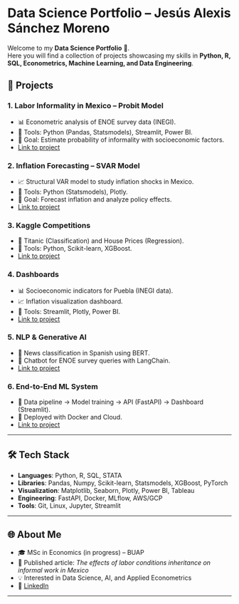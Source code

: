 # Data Science Portfolio – Jesús Alexis Sánchez Moreno

Welcome to my **Data Science Portfolio** 🚀.  
Here you will find a collection of projects showcasing my skills in **Python, R, SQL, Econometrics, Machine Learning, and Data Engineering**.  

## 📂 Projects

### 1. Labor Informality in Mexico – Probit Model
- 📊 Econometric analysis of ENOE survey data (INEGI).
- 🔧 Tools: Python (Pandas, Statsmodels), Streamlit, Power BI.
- 🎯 Goal: Estimate probability of informality with socioeconomic factors.
- [Link to project](./01_informalidad_probit/)

### 2. Inflation Forecasting – SVAR Model
- 📈 Structural VAR model to study inflation shocks in Mexico.
- 🔧 Tools: Python (Statsmodels), Plotly.
- 🎯 Goal: Forecast inflation and analyze policy effects.
- [Link to project](./02_inflacion_svar/)

### 3. Kaggle Competitions
- 🏅 Titanic (Classification) and House Prices (Regression).
- 🔧 Tools: Python, Scikit-learn, XGBoost.
- [Link to project](./03_kaggle_competitions/)

### 4. Dashboards
- 📊 Socioeconomic indicators for Puebla (INEGI data).
- 📈 Inflation visualization dashboard.
- 🔧 Tools: Streamlit, Plotly, Power BI.
- [Link to project](./04_dashboards/)

### 5. NLP & Generative AI
- 📰 News classification in Spanish using BERT.
- 🤖 Chatbot for ENOE survey queries with LangChain.
- [Link to project](./05_nlp_projects/)

### 6. End-to-End ML System
- 🔄 Data pipeline → Model training → API (FastAPI) → Dashboard (Streamlit).
- 🐳 Deployed with Docker and Cloud.
- [Link to project](./06_end_to_end_project/)

---

## 🛠️ Tech Stack
- **Languages**: Python, R, SQL, STATA
- **Libraries**: Pandas, Numpy, Scikit-learn, Statsmodels, XGBoost, PyTorch
- **Visualization**: Matplotlib, Seaborn, Plotly, Power BI, Tableau
- **Engineering**: FastAPI, Docker, MLflow, AWS/GCP
- **Tools**: Git, Linux, Jupyter, Streamlit

---

## 🌐 About Me
- 🎓 MSc in Economics (in progress) – BUAP
- 📑 Published article: *The effects of labor conditions inheritance on informal work in Mexico*
- 💡 Interested in Data Science, AI, and Applied Econometrics
- 🔗 [LinkedIn](https://www.linkedin.com/in/jesús-alexis-sánchez-moreno-b64694247/)

---
